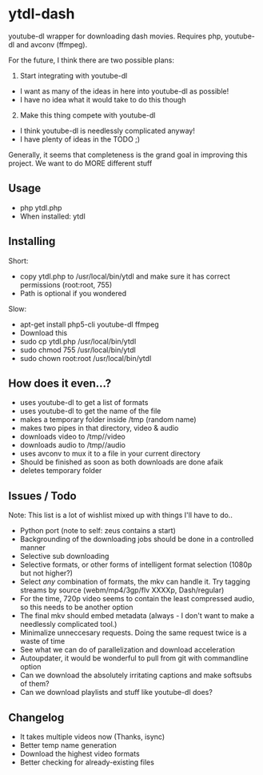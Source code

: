 # ytdl-dash

youtube-dl wrapper for downloading dash movies. Requires php, youtube-dl and avconv (ffmpeg).

For the future, I think there are two possible plans:

1. Start integrating with youtube-dl
 * I want as many of the ideas in here into youtube-dl as possible!
 * I have no idea what it would take to do this though
2. Make this thing compete with youtube-dl
 * I think youtube-dl is needlessly complicated anyway!
 * I have plenty of ideas in the TODO ;)

Generally, it seems that completeness is the grand goal in improving this project. We want to do MORE different stuff

## Usage
* php ytdl.php <url>
* When installed: ytdl <url>

## Installing
Short:
* copy ytdl.php to /usr/local/bin/ytdl and make sure it has correct permissions (root:root, 755)
* Path is optional if you wondered

Slow:
* apt-get install php5-cli youtube-dl ffmpeg
* Download this
* sudo cp ytdl.php /usr/local/bin/ytdl
* sudo chmod 755 /usr/local/bin/ytdl
* sudo chown root:root /usr/local/bin/ytdl

## How does it even...?
* uses youtube-dl to get a list of formats
* uses youtube-dl to get the name of the file
* makes a temporary folder inside /tmp (random name)
* makes two pipes in that directory, video & audio
* downloads video to /tmp/<name>/video
* downloads audio to /tmp/<name>/audio
* uses avconv to mux it to a file in your current directory
* Should be finished as soon as both downloads are done afaik
* deletes temporary folder

## Issues / Todo
Note: This list is a lot of wishlist mixed up with things I'll have to do..

* Python port (note to self: zeus contains a start)
* Backgrounding of the downloading jobs should be done in a controlled manner
* Selective sub downloading
* Selective formats, or other forms of intelligent format selection (1080p but not higher?)
* Select *any* combination of formats, the mkv can handle it. Try tagging streams by source (webm/mp4/3gp/flv XXXXp, Dash/regular)
* For the time, 720p video seems to contain the least compressed audio, so this needs to be another option
* The final mkv should embed metadata (always - I don't want to make a needlessly complicated tool.)
* Minimalize unneccesary requests. Doing the same request twice is a waste of time
* See what we can do of parallelization and download acceleration
* Autoupdater, it would be wonderful to pull from git with commandline option
* Can we download the absolutely irritating captions and make softsubs of them?
* Can we download playlists and stuff like youtube-dl does?

## Changelog
* It takes multiple videos now (Thanks, isync)
* Better temp name generation
* Download the highest video formats
* Better checking for already-existing files
